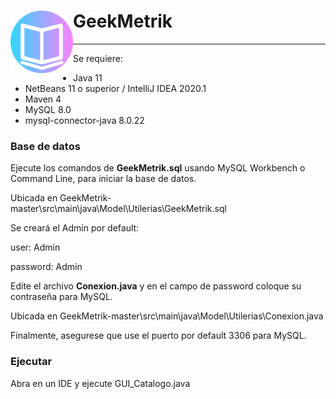 

# **GeekMetrik** <img src="https://raw.githubusercontent.com/TanZng/GeekMetrik/master/src/main/resources/GeekMetrik.png" width="100" align="left" />
 
 
 ---
 
Se requiere:
- Java 11
- NetBeans 11 o superior / IntelliJ IDEA 2020.1
- Maven 4
- MySQL 8.0
- mysql-connector-java 8.0.22

### Base de datos
Ejecute los comandos de **GeekMetrik.sql** usando MySQL Workbench o Command Line, para iniciar la base de datos. 

Ubicada en GeekMetrik-master\src\main\java\Model\Utilerias\GeekMetrik.sql

Se creará el Admin por default: 

user: Admin

password: Admin


Edite el archivo **Conexion.java** y en el campo de password coloque su contraseña para MySQL.

Ubicada en GeekMetrik-master\src\main\java\Model\Utilerias\Conexion.java

Finalmente, asegurese que use el puerto por default 3306 para MySQL.

### Ejecutar
Abra en un IDE y ejecute GUI_Catalogo.java

